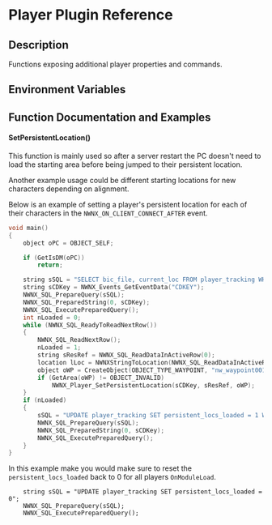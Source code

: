 # Player Plugin Reference

## Description

Functions exposing additional player properties and commands.

## Environment Variables

## Function Documentation and Examples

#### SetPersistentLocation()
This function is mainly used so after a server restart the PC doesn't need to load the starting area before being jumped to their persistent location.

Another example usage could be different starting locations for new characters depending on alignment.

Below is an example of setting a player's persistent location for each of their characters in the `NWNX_ON_CLIENT_CONNECT_AFTER` event.
```c
void main()
{
    object oPC = OBJECT_SELF;

    if (GetIsDM(oPC))
        return;

    string sSQL = "SELECT bic_file, current_loc FROM player_tracking WHERE public_cdkey = ? AND persistent_locs_loaded = 0";
    string sCDKey = NWNX_Events_GetEventData("CDKEY");
    NWNX_SQL_PrepareQuery(sSQL);
    NWNX_SQL_PreparedString(0, sCDKey);
    NWNX_SQL_ExecutePreparedQuery();
    int nLoaded = 0;
    while (NWNX_SQL_ReadyToReadNextRow())
    {
        NWNX_SQL_ReadNextRow();
        nLoaded = 1;
        string sResRef = NWNX_SQL_ReadDataInActiveRow(0);
        location lLoc = NWNXStringToLocation(NWNX_SQL_ReadDataInActiveRow(1));
        object oWP = CreateObject(OBJECT_TYPE_WAYPOINT, "nw_waypoint001", lLoc);
        if (GetArea(oWP) != OBJECT_INVALID)
            NWNX_Player_SetPersistentLocation(sCDKey, sResRef, oWP);
    }
    if (nLoaded)
    {
        sSQL = "UPDATE player_tracking SET persistent_locs_loaded = 1 WHERE public_cdkey = ?";
        NWNX_SQL_PrepareQuery(sSQL);
        NWNX_SQL_PreparedString(0, sCDKey);
        NWNX_SQL_ExecutePreparedQuery();
    }
}
```

In this example make you would make sure to reset the `persistent_locs_loaded` back to 0 for all players `OnModuleLoad`.

        string sSQL = "UPDATE player_tracking SET persistent_locs_loaded = 0";
        NWNX_SQL_PrepareQuery(sSQL);
        NWNX_SQL_ExecutePreparedQuery();